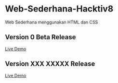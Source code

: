 # Web-Sederhana-Hacktiv8
Web Sederhana menggunakan HTML dan CSS

## Version 0 Beta Release
[Live Demo](https://akbarhabiby.github.io/Web-Sederhana-Hacktiv8/v0_beta_release)

## Version XXX XXXXX Release
[Live Demo](https://akbarhabiby.github.io/Web-Sederhana-Hacktiv8/v0.123_stable_release)